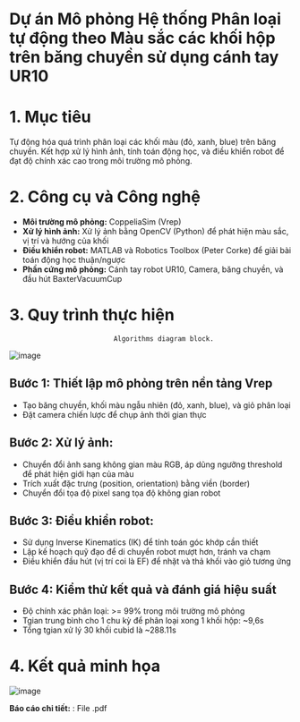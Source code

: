 # Dự án Mô phỏng Hệ thống Phân loại tự động theo Màu sắc các khối hộp trên băng chuyền sử dụng cánh tay UR10
# 1. Mục tiêu
Tự động hóa quá trình phân loại các khối màu (đỏ, xanh, blue) trên băng chuyền.
Kết hợp xử lý hình ảnh, tính toán động học, và điều khiển robot để đạt độ chính xác cao trong môi trường mô phỏng.

# 2. Công cụ và Công nghệ
- **Môi trường mô phỏng:** CoppeliaSim (Vrep)
- **Xử lý hình ảnh:** Xử lý ảnh bằng OpenCV (Python) để phát hiện màu sắc, vị trí và hướng của khối
- **Điều khiển robot:** MATLAB và Robotics Toolbox (Peter Corke) để giải bài toán động học thuận/ngược
- **Phần cứng mô phỏng:** Cánh tay robot UR10, Camera, băng chuyền, và đầu hút BaxterVacuumCup

# 3. Quy trình thực hiện
                              Algorithms diagram block.


![image](https://github.com/user-attachments/assets/b9e5c244-1240-4ef1-834a-0ce0c9d2ec8e)

## Bước 1: Thiết lập mô phỏng trên nền tảng Vrep
- Tạo băng chuyền, khối màu ngẫu nhiên (đỏ, xanh, blue), và giỏ phân loại
- Đặt camera chiến lược để chụp ảnh thời gian thực

## Bước 2: Xử lý ảnh:
- Chuyển đổi ảnh sang không gian màu RGB, áp dũng ngưỡng threshold để phát hiện giới hạn của màu 
- Trích xuất đặc trưng (position, orientation) bằng viền (border)
- Chuyển đổi tọa độ pixel sang tọa độ không gian robot

## Bước 3: Điều khiển robot:
- Sử dụng Inverse Kinematics (IK) để tính toán góc khớp cần thiết 
- Lập kế hoạch quỹ đạo để di chuyển robot mượt hơn, tránh va chạm
- Điều khiển đầu hút (vị trí coi là EF) để nhặt và thả khối vào giỏ tương ứng

## Bước 4: Kiểm thử kết quả và đánh giá hiệu suất
- Độ chính xác phân loại: >= 99% trong môi trường mô phỏng
- Tgian trung bình cho 1 chu kỳ để phân loại xong 1 khối hộp: ~9,6s
- Tổng tgian xử lý 30 khối cubid là ~288.11s

# 4. Kết quả minh họa

![image](https://github.com/user-attachments/assets/db7ca2c0-519d-483d-bfab-d409e9f3bad7)

**Báo cáo chi tiết:** : File .pdf

